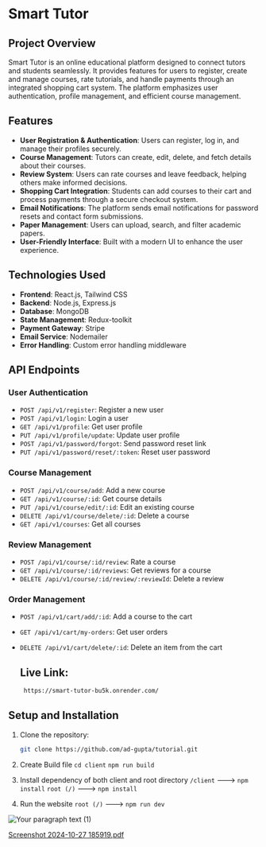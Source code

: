 # Smart Tutor

## Project Overview

Smart Tutor is an online educational platform designed to connect tutors and students seamlessly. It provides features for users to register, create and manage courses, rate tutorials, and handle payments through an integrated shopping cart system. The platform emphasizes user authentication, profile management, and efficient course management.

## Features

- **User Registration & Authentication**: Users can register, log in, and manage their profiles securely.
- **Course Management**: Tutors can create, edit, delete, and fetch details about their courses.
- **Review System**: Users can rate courses and leave feedback, helping others make informed decisions.
- **Shopping Cart Integration**: Students can add courses to their cart and process payments through a secure checkout system.
- **Email Notifications**: The platform sends email notifications for password resets and contact form submissions.
- **Paper Management**: Users can upload, search, and filter academic papers.
- **User-Friendly Interface**: Built with a modern UI to enhance the user experience.

## Technologies Used

- **Frontend**: React.js, Tailwind CSS
- **Backend**: Node.js, Express.js
- **Database**: MongoDB
- **State Management**: Redux-toolkit
- **Payment Gateway**: Stripe
- **Email Service**: Nodemailer
- **Error Handling**: Custom error handling middleware

## API Endpoints

### User Authentication

- `POST /api/v1/register`: Register a new user
- `POST /api/v1/login`: Login a user
- `GET /api/v1/profile`: Get user profile
- `PUT /api/v1/profile/update`: Update user profile
- `POST /api/v1/password/forgot`: Send password reset link
- `PUT /api/v1/password/reset/:token`: Reset user password

### Course Management

- `POST /api/v1/course/add`: Add a new course
- `GET /api/v1/course/:id`: Get course details
- `PUT /api/v1/course/edit/:id`: Edit an existing course
- `DELETE /api/v1/course/delete/:id`: Delete a course
- `GET /api/v1/courses`: Get all courses

### Review Management

- `POST /api/v1/course/:id/review`: Rate a course
- `GET /api/v1/course/:id/reviews`: Get reviews for a course
- `DELETE /api/v1/course/:id/review/:reviewId`: Delete a review

### Order Management

- `POST /api/v1/cart/add/:id`: Add a course to the cart
- `GET /api/v1/cart/my-orders`: Get user orders
- `DELETE /api/v1/cart/delete/:id`: Delete an item from the cart

  ## Live Link: 
  ```bash
   https://smart-tutor-bu5k.onrender.com/

## Setup and Installation

1. Clone the repository:
   ```bash
   git clone https://github.com/ad-gupta/tutorial.git

2. Create Build file
  `cd client`
  `npm run build`

3. Install dependency of both client and root directory
  `/client` ---> `npm install`
  `root (/)` ---> `npm install`

4. Run the website
   `root (/)` ---> `npm run dev`




![Your paragraph text (1)](https://github.com/user-attachments/assets/83237992-db5f-45b4-9c9b-8236c01eeb1e)

[Screenshot 2024-10-27 185919.pdf](https://github.com/user-attachments/files/17534869/Screenshot.2024-10-27.185919.pdf)


